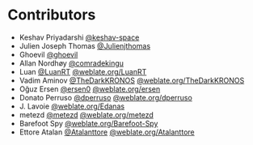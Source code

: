 Contributors
============

* Keshav Priyadarshi [@keshav-space](https://github.com/keshav-space)
* Julien Joseph Thomas [@Julienjthomas](https://github.com/Julienjthomas)
* Ghoevil [@ghoevil](https://github.com/ghoevil)
* Allan Nordhøy [@comradekingu](https://github.com/comradekingu)
* Luan  [@LuanRT](https://github.com/LuanRT) [@weblate.org/LuanRT](https://hosted.weblate.org/user/LuanRT)
* Vadim Aminov [@TheDarkKRONOS](https://github.com/TheDarkKRONOS) [@weblate.org/TheDarkKRONOS](https://hosted.weblate.org/user/TheDarkKRONOS)
* Oğuz Ersen [@ersen0](https://github.com/ersen0) [@weblate.org/ersen](https://hosted.weblate.org/user/ersen)
* Donato Perruso [@dperruso](https://github.com/dperruso) [@weblate.org/dperruso](https://hosted.weblate.org/user/dperruso)
* J. Lavoie [@weblate.org/Edanas](https://hosted.weblate.org/user/Edanas)
* metezd [@metezd](https://github.com/metezd) [@weblate.org/metezd](https://hosted.weblate.org/user/metezd)
* Barefoot Spy [@weblate.org/Barefoot-Spy](https://hosted.weblate.org/user/Barefoot-Spy)
* Ettore Atalan [@Atalanttore](https://github.com/Atalanttore) [@weblate.org/Atalanttore](https://hosted.weblate.org/user/Atalanttore)
